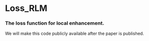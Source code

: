 # Loss_RLM

### The loss function for local enhancement.

We will make this code publicly available after the paper is published.
